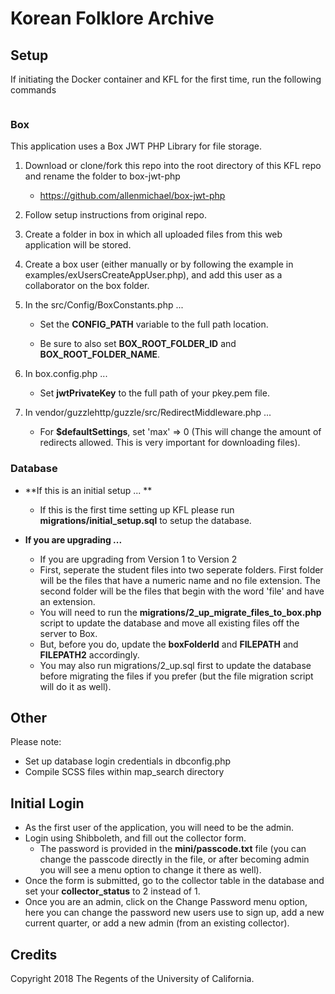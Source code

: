 # Korean Folklore Archive

## Setup

If initiating the Docker container and KFL for the first time, run the following commands

```sh

```

### Box

This application uses a Box JWT PHP Library for file storage.

1. Download or clone/fork this repo into the root directory of this KFL repo and rename the folder to box-jwt-php

	* https://github.com/allenmichael/box-jwt-php
       
2. Follow setup instructions from original repo.

3. Create a folder in box in which all uploaded files from this web application will be stored.

4. Create a box user (either manually or by following the example in examples/exUsersCreateAppUser.php), and add this user as a collaborator on the box folder.

5. In the src/Config/BoxConstants.php ...

	* Set the **CONFIG_PATH** variable to the full path location.
   
	* Be sure to also set **BOX_ROOT_FOLDER_ID** and **BOX_ROOT_FOLDER_NAME**.

6. In box.config.php ...

	* Set **jwtPrivateKey** to the full path of your pkey.pem file.


7. In vendor/guzzlehttp/guzzle/src/RedirectMiddleware.php ...

	* For **$defaultSettings**, set 'max' => 0 (This will change the amount of redirects allowed. This is very important for downloading files).


### Database
* **If this is an initial setup ... **
    * If this is the first time setting up KFL please run **migrations/initial_setup.sql** to setup the database.

* **If you are upgrading ...**
    * If you are upgrading from Version 1 to Version 2
    * First, seperate the student files into two seperate folders. First folder will be the files that have a numeric name and no file extension. The second folder will be the files that begin with the word 'file' and have an extension.
    * You will need to run the **migrations/2_up_migrate_files_to_box.php** script to update the database and move all existing files off the server to Box.
    * But, before you do, update the **boxFolderId** and **FILEPATH** and **FILEPATH2** accordingly.
    * You may also run migrations/2_up.sql first to update the database before migrating the files if you prefer (but the file migration script will do it as well).

## Other
Please note: 

* Set up database login credentials in dbconfig.php
* Compile SCSS files within map_search directory

## Initial Login
* As the first user of the application, you will need to be the admin.
* Login using Shibboleth, and fill out the collector form.
    * The password is provided in the **mini/passcode.txt** file (you can change the passcode directly in the file, or after becoming admin you will see a menu option to change it there as well).
* Once the form is submitted, go to the collector table in the database and set your **collector_status** to 2 instead of 1.
* Once you are an admin, click on the Change Password menu option, here you can change the password new users use to sign up, add a new current quarter, or add a new admin (from an existing collector).

## Credits

Copyright 2018 The Regents of the University of California.
